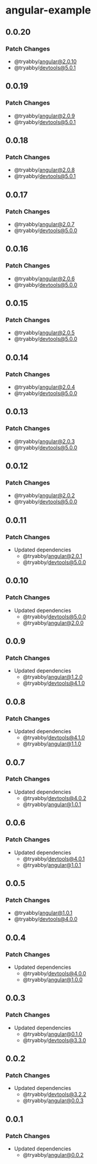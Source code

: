 # angular-example

## 0.0.20

### Patch Changes

- @tryabby/angular@2.0.10
- @tryabby/devtools@5.0.1

## 0.0.19

### Patch Changes

- @tryabby/angular@2.0.9
- @tryabby/devtools@5.0.1

## 0.0.18

### Patch Changes

- @tryabby/angular@2.0.8
- @tryabby/devtools@5.0.1

## 0.0.17

### Patch Changes

- @tryabby/angular@2.0.7
- @tryabby/devtools@5.0.0

## 0.0.16

### Patch Changes

- @tryabby/angular@2.0.6
- @tryabby/devtools@5.0.0

## 0.0.15

### Patch Changes

- @tryabby/angular@2.0.5
- @tryabby/devtools@5.0.0

## 0.0.14

### Patch Changes

- @tryabby/angular@2.0.4
- @tryabby/devtools@5.0.0

## 0.0.13

### Patch Changes

- @tryabby/angular@2.0.3
- @tryabby/devtools@5.0.0

## 0.0.12

### Patch Changes

- @tryabby/angular@2.0.2
- @tryabby/devtools@5.0.0

## 0.0.11

### Patch Changes

- Updated dependencies
  - @tryabby/angular@2.0.1
  - @tryabby/devtools@5.0.0

## 0.0.10

### Patch Changes

- Updated dependencies
  - @tryabby/devtools@5.0.0
  - @tryabby/angular@2.0.0

## 0.0.9

### Patch Changes

- Updated dependencies
  - @tryabby/angular@1.2.0
  - @tryabby/devtools@4.1.0

## 0.0.8

### Patch Changes

- Updated dependencies
  - @tryabby/devtools@4.1.0
  - @tryabby/angular@1.1.0

## 0.0.7

### Patch Changes

- Updated dependencies
  - @tryabby/devtools@4.0.2
  - @tryabby/angular@1.0.1

## 0.0.6

### Patch Changes

- Updated dependencies
  - @tryabby/devtools@4.0.1
  - @tryabby/angular@1.0.1

## 0.0.5

### Patch Changes

- @tryabby/angular@1.0.1
- @tryabby/devtools@4.0.0

## 0.0.4

### Patch Changes

- Updated dependencies
  - @tryabby/devtools@4.0.0
  - @tryabby/angular@1.0.0

## 0.0.3

### Patch Changes

- Updated dependencies
  - @tryabby/angular@0.1.0
  - @tryabby/devtools@3.3.0

## 0.0.2

### Patch Changes

- Updated dependencies
  - @tryabby/devtools@3.2.2
  - @tryabby/angular@0.0.3

## 0.0.1

### Patch Changes

- Updated dependencies
  - @tryabby/angular@0.0.2
